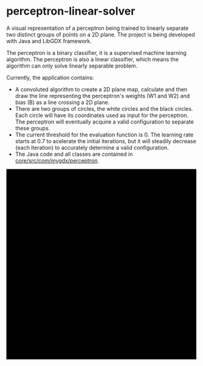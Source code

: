 # perceptron-linear-solver

A visual representation of a perceptron being trained to linearly separate two distinct groups of points on a 2D plane. The project is being developed with Java and LibGDX framework. 

The perceptron is a binary classifier, it is a supervised machine learning algorithm. The perceptron is also a linear classifier, which means the algorithm can only solve linearly separable problem.

Currently, the application contains:
* A convoluted algorithm to create a 2D plane map, calculate and then draw the line representing the perceptron's weights (W1 and W2) and bias (B) as a line crossing a 2D plane.
* There are two groups of circles, the white circles and the black circles. Each circle will have its coordinates used as input for the perceptron. The perceptron will eventually acquire a valid configuration to separate these groups.
* The current threshold for the evaluation function is 0. The learning rate starts at 0.7 to acelerate the initial iterations, but it will steadily decrease (each iteration) to accurately determine a valid configuration.
* The Java code and all classes are contained in [core/src/com/mygdx/perceptron](https://github.com/EduardoKenji/perceptron-linear-solver/tree/master/core/src/com/mygdx/perceptron).

<img src="pictures/perceptron_training.gif" width="500">
